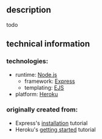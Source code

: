 
## description

todo

## technical information

### technologies:

* runtime: [Node.js](https://nodejs.org/en/)
  * framework: [Express](http://expressjs.com/)
  * templating: [EJS](http://ejs.co/)
* platform: [Heroku](https://www.heroku.com/)

### originally created from:

* Express's [installation](http://expressjs.com/en/starter/installing.html) tutorial
* Heroku's [getting started](https://devcenter.heroku.com/articles/getting-started-with-nodejs#introduction) tutorial
